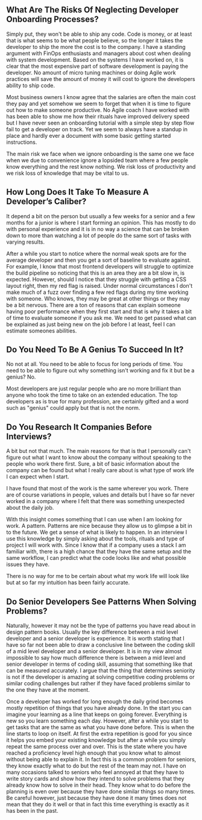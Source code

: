 
## What Are The Risks Of Neglecting Developer Onboarding Processes?

Simply put, they won't be able to ship any code. Code is money,
or at least that is what seems to be what people believe, so the
longer it takes the developer to ship the more the cost is to the
company. I have a standing argument with FinOps enthusiasts and
managers about cost when dealing with system development.
Based on the systems I have worked on, it is clear that the
most expensive part of software development is paying the developer.
No amount of micro tuning machines or doing Agile work practices
will save the amount of money it will cost to ignore the developers
ability to ship code.

Most business owners I know agree that the salaries are often
the main cost they pay and yet somehow we seem to forget that
when it is time to figure out how to make someone productive.
No Agile coach I have worked with has been able to show me
how their rituals have improved delivery speed but I have never
seen an onboarding tutorial with a simple step by step flow
fail to get a developer on track. Yet we seem to always have
a standup in place and hardly ever a document with some basic
getting started instructions.

The main risk we face when we ignore onboarding is the same
one we face when we due to convenience ignore a lopsided team
where a few people know everything and the rest know nothing.
We risk loss of productivity and we risk loss of knowledge
that may be vital to us.

## How Long Does It Take To Measure A Developer’s Caliber?

It depend a bit on the person but usually a few weeks
for a senior and a few months for a junior is where I
start forming an opinion. This has mostly to do with
personal experience and it is in no way a science that
can be broken down to more than watching a lot of people
do the same sort of tasks with varying results.

After a while you start to notice where the normal
weak spots are for the average developer and then
you get a sort of baseline to evaluate against.
For example, I know that most frontend developers
will struggle to optimize the build pipeline so
noticing that this is an area they are a bit slow
in, is expected. However, should I notice that they
struggle with getting a CSS layout right, then my
red flag is raised. Under normal circumstances I
don't make much of a fuzz over finding a few red
flags during my time working with someone. Who
knows, they may be great at other things or they
may be a bit nervous. There are a ton of reasons
that can explain someone having poor performance
when they first start and that is why it takes a
bit of time to evaluate someone if you ask me.
We need to get passed what can be explained as
just being new on the job before I at least,
feel I can estimate someones abilities.

## Do You Need To Be A Genius To Succeed In It?

No not at all. You need to be able to focus for
long periods of time. You need to be able to
figure out why something isn't working and fix
it but be a genius? No.

Most developers are just regular people who are
no more brilliant than anyone who took the time
to take on an extended education. The top developers
as is true for many profession, are certainly gifted
and a word such as "genius" could apply but that
is not the norm.

## Do You Research It Companies Before Interviews?

A bit but not that much. The main reasons for that
is that I personally can't figure out what I want
to know about the company without speaking to
the people who work there first. Sure, a bit of
basic information about the company can be found
but what I really care about is what type of
work life I can expect when I start.

I have found that most of the work is the same
wherever you work. There are of course variations
in people, values and details but I have so far
never worked in a company where I felt that there
was something unexpected about the daily job.

With this insight comes something that I can use
when I am looking for work. A pattern. Patterns
are nice because they allow us to glimpse a bit
in to the future. We get a sense of what is likely
to happen. In an interview I use this knowledge by
simply asking about the tools, rituals and type of
project I will work with. Since I know that if a
company uses a stack I am familiar with, there is
a high chance that they have the same setup and
the same workflow, I can predict what the code
looks like and what possible issues they have.

There is no way for me to be certain about what
my work life will look like but at so far my
intuition has been fairly accurate.

## Do Senior Developers See Patterns When Solving Problems?

Naturally, however it may not be the type of patterns you have
read about in design pattern books. Usually the key difference
between a mid level developer and a senior developer is experience.
It is worth stating that I have so far not been able to draw a
conclusive line between the coding skill of a mid level developer
and a senior developer. It is in my view almost impossible to say
how much difference there is between a mid level and senior developer
in terms of coding skill, assuming that something like that can be
measured accurately. I argue that the thing that determines seniority
is not if the developer is amazing at solving competitive coding problems
or similar coding challenges but rather if they have faced problems
similar to the one they have at the moment.

Once a developer has worked for long enough the daily grind becomes
mostly repetition of things that you have already done. In the start
you can imagine your learning as a line that keeps on going forever.
Everything is new so you learn something each day. However, after a
while you start to get tasks that are the same as what you have done
before. This is when the line starts to loop on itself. At first the
extra repetition is good for you since it helps you embed your
existing knowledge but after a while you simply repeat the same
process over and over.
This is the state where you have reached a proficiency level high
enough that you know what to almost without being able to explain
it. In fact this is a common problem for seniors, they know exactly
what to do but the rest of the team may not. I have on many occasions
talked to seniors who feel annoyed at that they have to write story
cards and show how they intend to solve problems that they already
know how to solve in their head. They know what to do before the
planning is even over because they have done similar things so many
times. Be careful however, just because they have done it many times
does not mean that they do it well or that in fact this time everything
is exactly as it has been in the past.
